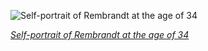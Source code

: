
![Self-portrait of Rembrandt at the age of 34](https://upload.wikimedia.org/wikipedia/commons/thumb/1/10/Rembrandt%2C_Self_Portrait_at_the_Age_of_34.jpg/450px-Rembrandt%2C_Self_Portrait_at_the_Age_of_34.jpg)

*[Self-portrait of Rembrandt at the age of 34](https://wikipedia.org/wiki/File:Rembrandt,_Self_Portrait_at_the_Age_of_34.jpg)*
